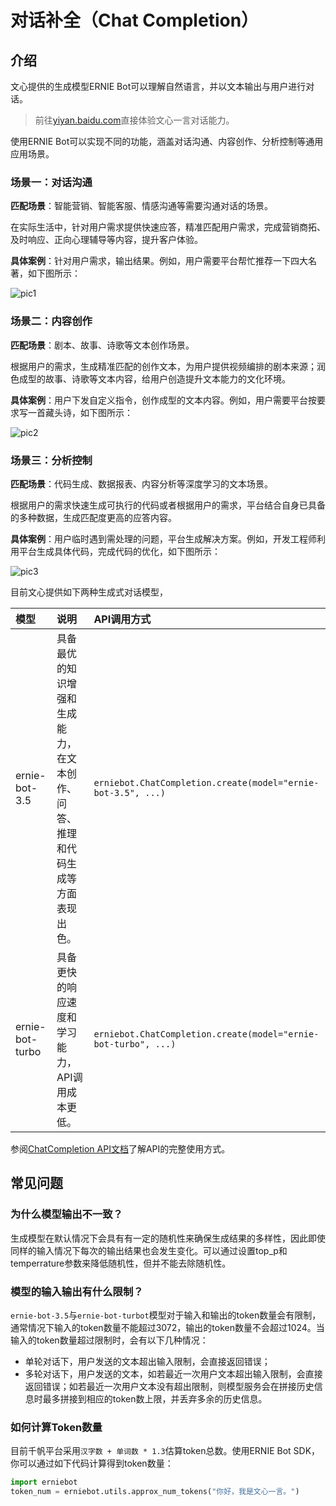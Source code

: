 # 对话补全（Chat Completion）

## 介绍

文心提供的生成模型ERNIE Bot可以理解自然语言，并以文本输出与用户进行对话。

> 前往[yiyan.baidu.com](https://yiyan.baidu.com)直接体验文心一言对话能力。

使用ERNIE Bot可以实现不同的功能，涵盖对话沟通、内容创作、分析控制等通用应用场景。

### 场景一：对话沟通

**匹配场景**：智能营销、智能客服、情感沟通等需要沟通对话的场景。

在实际生活中，针对用户需求提供快速应答，精准匹配用户需求，完成营销商拓、及时响应、正向心理辅导等内容，提升客户体验。

**具体案例**：针对用户需求，输出结果。例如，用户需要平台帮忙推荐一下四大名著，如下图所示：

![pic1](https://bce.bdstatic.com/doc/ai-cloud-share/WENXINWORKSHOP/image_a90f36c.png)

### 场景二：内容创作

**匹配场景**：剧本、故事、诗歌等文本创作场景。

根据用户的需求，生成精准匹配的创作文本，为用户提供视频编排的剧本来源；润色成型的故事、诗歌等文本内容，给用户创造提升文本能力的文化环境。

**具体案例**：用户下发自定义指令，创作成型的文本内容。例如，用户需要平台按要求写一首藏头诗，如下图所示：

![pic2](https://bce.bdstatic.com/doc/ai-cloud-share/WENXINWORKSHOP/image_766ad39.png)

### 场景三：分析控制

**匹配场景**：代码生成、数据报表、内容分析等深度学习的文本场景。

根据用户的需求快速生成可执行的代码或者根据用户的需求，平台结合自身已具备的多种数据，生成匹配度更高的应答内容。

**具体案例**：用户临时遇到需处理的问题，平台生成解决方案。例如，开发工程师利用平台生成具体代码，完成代码的优化，如下图所示：

![pic3](https://bce.bdstatic.com/doc/ai-cloud-share/WENXINWORKSHOP/image_edb718d.png)

目前文心提供如下两种生成式对话模型，

| 模型 | 说明 | API调用方式 |
| :--- | :--- | :----- |
| ernie-bot-3.5 | 具备最优的知识增强和生成能力，在文本创作、问答、推理和代码生成等方面表现出色。 |`erniebot.ChatCompletion.create(model="ernie-bot-3.5", ...)` |
| ernie-bot-turbo | 具备更快的响应速度和学习能力，API调用成本更低。 | `erniebot.ChatCompletion.create(model="ernie-bot-turbo", ...)`|

参阅[ChatCompletion API文档](../api_reference/chat_completion.md)了解API的完整使用方式。

## 常见问题

### 为什么模型输出不一致？

生成模型在默认情况下会具有有一定的随机性来确保生成结果的多样性，因此即使同样的输入情况下每次的输出结果也会发生变化。可以通过设置top_p和temperrature参数来降低随机性，但并不能去除随机性。

### 模型的输入输出有什么限制？

`ernie-bot-3.5`与`ernie-bot-turbot`模型对于输入和输出的token数量会有限制，通常情况下输入的token数量不能超过3072，输出的token数量不会超过1024。当输入的token数量超过限制时，会有以下几种情况：

* 单轮对话下，用户发送的文本超出输入限制，会直接返回错误；
* 多轮对话下，用户发送的文本，如若最近一次用户文本超出输入限制，会直接返回错误；如若最近一次用户文本没有超出限制，则模型服务会在拼接历史信息时最多拼接到相应的token数上限，并丢弃多余的历史信息。

### 如何计算Token数量

目前千帆平台采用`汉字数 + 单词数 * 1.3`估算token总数。使用ERNIE Bot SDK，你可以通过如下代码计算得到token数量：

``` {.py .copy}
import erniebot
token_num = erniebot.utils.approx_num_tokens("你好，我是文心一言。")
```
